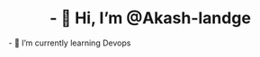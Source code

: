 <h1 align= 'center'>- 👋 Hi, I’m @Akash-landge </h1>
- 🌱 I’m currently learning Devops
  
<!---
Akash-landge/Akash-landge is a ✨ special ✨ repository because its `README.md` (this file) appears on your GitHub profile.
You can click the Preview link to take a look at your changes.
--->
